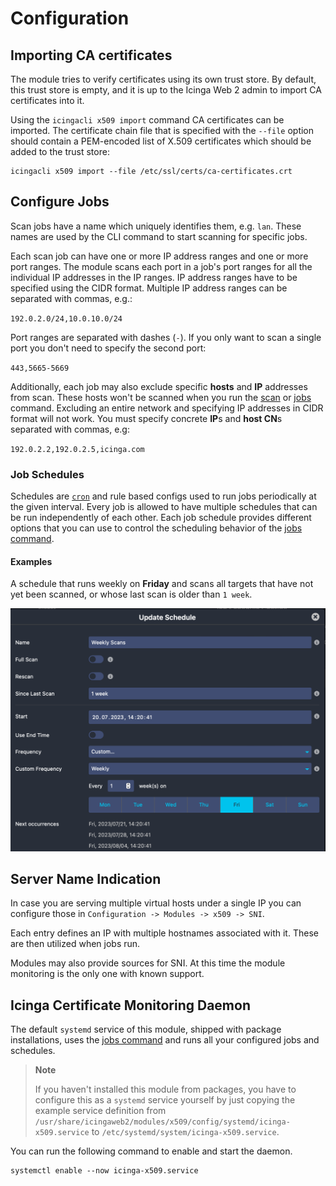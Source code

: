 # <a id="Configuration"></a>Configuration

## Importing CA certificates

The module tries to verify certificates using its own trust store. By default, this trust store is empty, and it
is up to the Icinga Web 2 admin to import CA certificates into it.

Using the `icingacli x509 import` command CA certificates can be imported. The certificate chain file that is specified
with the `--file` option should contain a PEM-encoded list of X.509 certificates which should be added to the trust
store:

```
icingacli x509 import --file /etc/ssl/certs/ca-certificates.crt
```

## Configure Jobs

Scan jobs have a name which uniquely identifies them, e.g. `lan`. These names are used by the CLI command to start
scanning for specific jobs.

Each scan job can have one or more IP address ranges and one or more port ranges. The module scans each port in
a job's port ranges for all the individual IP addresses in the IP ranges. IP address ranges have to be specified using
the CIDR format. Multiple IP address ranges can be separated with commas, e.g.:

`192.0.2.0/24,10.0.10.0/24`

Port ranges are separated with dashes (`-`). If you only want to scan a single port you don't need to specify the second
port:

`443,5665-5669`

Additionally, each job may also exclude specific **hosts** and **IP** addresses from scan. These hosts won't be scanned
when you run the [scan](04-Scanning.md#scan-command) or [jobs](04-Scanning.md#scheduling-jobs) command. Excluding an entire network and specifying IP addresses in CIDR
format will not work. You must specify concrete **IP**s and **host CN**s separated with commas, e.g:

`192.0.2.2,192.0.2.5,icinga.com`

### Job Schedules

Schedules are [`cron`](https://crontab.guru) and rule based configs used to run jobs periodically at the given interval.
Every job is allowed to have multiple schedules that can be run independently of each other. Each job schedule provides
different options that you can use to control the scheduling behavior of the [jobs command](04-Scanning.md#scheduling-jobs).

#### Examples

A schedule that runs weekly on **Friday** and scans all targets that have not yet been scanned, or
whose last scan is older than `1 week`.

![Weekly Schedules](res/weekly-schedules.png "Weekly Schedules")

## Server Name Indication

In case you are serving multiple virtual hosts under a single IP you can configure those in
`Configuration -> Modules -> x509 -> SNI`.

Each entry defines an IP with multiple hostnames associated with it. These are then utilized when jobs run.

Modules may also provide sources for SNI. At this time the module monitoring is the only one with known support.

## Icinga Certificate Monitoring Daemon

The default `systemd` service of this module, shipped with package installations, uses the [jobs command](04-Scanning.md#scheduling-jobs)
and runs all your configured jobs and schedules.

<!-- {% if not icingaDocs %} -->

> **Note**
>
> If you haven't installed this module from packages, you have to configure this as a `systemd` service yourself by just
> copying the example service definition from `/usr/share/icingaweb2/modules/x509/config/systemd/icinga-x509.service`
> to `/etc/systemd/system/icinga-x509.service`.
<!-- {% endif %} -->

You can run the following command to enable and start the daemon.
```
systemctl enable --now icinga-x509.service
```
